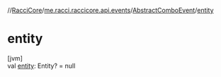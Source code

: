 //[RacciCore](../../../index.md)/[me.racci.raccicore.api.events](../index.md)/[AbstractComboEvent](index.md)/[entity](entity.md)

# entity

[jvm]\
val [entity](entity.md): Entity? = null
